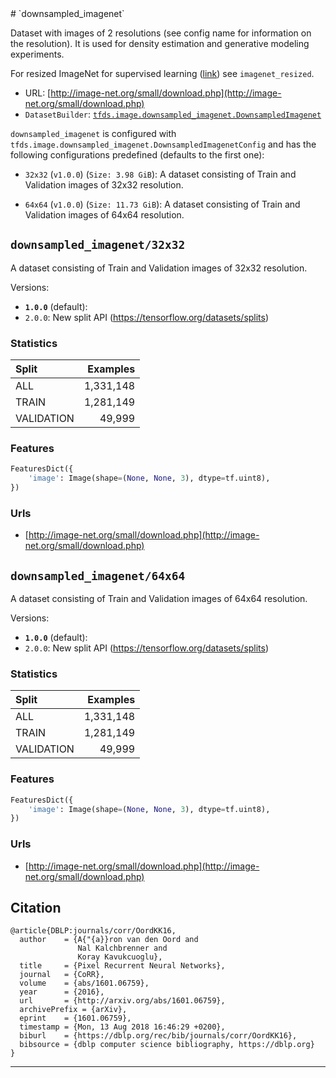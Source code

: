 <div itemscope itemtype="http://schema.org/Dataset">
  <div itemscope itemprop="includedInDataCatalog" itemtype="http://schema.org/DataCatalog">
    <meta itemprop="name" content="TensorFlow Datasets" />
  </div>
  <meta itemprop="name" content="downsampled_imagenet" />
  <meta itemprop="description" content="Dataset with images of 2 resolutions (see config name for information on the resolution).&#10;It is used for density estimation and generative modeling experiments.&#10;&#10;For resized ImageNet for supervised learning ([link](https://patrykchrabaszcz.github.io/Imagenet32/)) see `imagenet_resized`.&#10;&#10;&#10;To use this dataset:&#10;&#10;```&#10;import tensorflow_datasets as tfds&#10;&#10;ds = tfds.load('downsampled_imagenet')&#10;```&#10;" />
  <meta itemprop="url" content="https://www.tensorflow.org/datasets/catalog/downsampled_imagenet" />
  <meta itemprop="sameAs" content="http://image-net.org/small/download.php" />
  <meta itemprop="citation" content="@article{DBLP:journals/corr/OordKK16,&#10;  author    = {A{&quot;{a}}ron van den Oord and&#10;               Nal Kalchbrenner and&#10;               Koray Kavukcuoglu},&#10;  title     = {Pixel Recurrent Neural Networks},&#10;  journal   = {CoRR},&#10;  volume    = {abs/1601.06759},&#10;  year      = {2016},&#10;  url       = {http://arxiv.org/abs/1601.06759},&#10;  archivePrefix = {arXiv},&#10;  eprint    = {1601.06759},&#10;  timestamp = {Mon, 13 Aug 2018 16:46:29 +0200},&#10;  biburl    = {https://dblp.org/rec/bib/journals/corr/OordKK16},&#10;  bibsource = {dblp computer science bibliography, https://dblp.org}&#10;}&#10;" />
</div>
# `downsampled_imagenet`

Dataset with images of 2 resolutions (see config name for information on the
resolution). It is used for density estimation and generative modeling
experiments.

For resized ImageNet for supervised learning
([link](https://patrykchrabaszcz.github.io/Imagenet32/)) see `imagenet_resized`.

*   URL:
    [http://image-net.org/small/download.php](http://image-net.org/small/download.php)
*   `DatasetBuilder`:
    [`tfds.image.downsampled_imagenet.DownsampledImagenet`](https://github.com/tensorflow/datasets/tree/master/tensorflow_datasets/image/downsampled_imagenet.py)

`downsampled_imagenet` is configured with
`tfds.image.downsampled_imagenet.DownsampledImagenetConfig` and has the
following configurations predefined (defaults to the first one):

*   `32x32` (`v1.0.0`) (`Size: 3.98 GiB`): A dataset consisting of Train and
    Validation images of 32x32 resolution.

*   `64x64` (`v1.0.0`) (`Size: 11.73 GiB`): A dataset consisting of Train and
    Validation images of 64x64 resolution.

## `downsampled_imagenet/32x32`
A dataset consisting of Train and Validation images of 32x32 resolution.

Versions:

*   **`1.0.0`** (default):
*   `2.0.0`: New split API (https://tensorflow.org/datasets/splits)

### Statistics

Split      | Examples
:--------- | --------:
ALL        | 1,331,148
TRAIN      | 1,281,149
VALIDATION | 49,999

### Features
```python
FeaturesDict({
    'image': Image(shape=(None, None, 3), dtype=tf.uint8),
})
```

### Urls

*   [http://image-net.org/small/download.php](http://image-net.org/small/download.php)

## `downsampled_imagenet/64x64`
A dataset consisting of Train and Validation images of 64x64 resolution.

Versions:

*   **`1.0.0`** (default):
*   `2.0.0`: New split API (https://tensorflow.org/datasets/splits)

### Statistics

Split      | Examples
:--------- | --------:
ALL        | 1,331,148
TRAIN      | 1,281,149
VALIDATION | 49,999

### Features
```python
FeaturesDict({
    'image': Image(shape=(None, None, 3), dtype=tf.uint8),
})
```

### Urls

*   [http://image-net.org/small/download.php](http://image-net.org/small/download.php)

## Citation
```
@article{DBLP:journals/corr/OordKK16,
  author    = {A{"{a}}ron van den Oord and
               Nal Kalchbrenner and
               Koray Kavukcuoglu},
  title     = {Pixel Recurrent Neural Networks},
  journal   = {CoRR},
  volume    = {abs/1601.06759},
  year      = {2016},
  url       = {http://arxiv.org/abs/1601.06759},
  archivePrefix = {arXiv},
  eprint    = {1601.06759},
  timestamp = {Mon, 13 Aug 2018 16:46:29 +0200},
  biburl    = {https://dblp.org/rec/bib/journals/corr/OordKK16},
  bibsource = {dblp computer science bibliography, https://dblp.org}
}
```

--------------------------------------------------------------------------------
